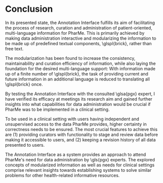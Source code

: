 # Conclusion

In its presented state, the Annotation Interface fulfills its aim of
facilitating the process of research, curation and administration of
patient-oriented, multi-language information for PharMe. This is primarily
achieved by making data administration interactive and modularizing the
information to be made up of predefined textual components, \glspl{brick},
rather than free text.

The modularization has been found to increase the consistency, maintainability
and curation efficiency of information, while also laying the foundation for the
desired multi-language support: With information made up of a finite number of
\glspl{brick}, the task of providing current and future information in an
additional language is reduced to translating all \glspl{brick} once.

By testing the Annotation Interface with the consulted \glsa{pgx} expert, I have
verified its efficacy at meetings its research aim and gained further insights
into what capabilities for data administration would be crucial if PharMe was to
be implemented in a clinical setting.

To be used in a clinical setting with users having independent and unsupervised
access to the data PharMe provides, higher certainty in correctness needs to be
ensured. The most crucial features to achieve this are (1) providing curators
with functionality to stage and review data before making it accessible to
users, and (2) keeping a revision history of all data presented to users.

The Annotation Interface as a system provides an approach to attend PharMe's
need for data administration by \gls{pgx} experts. The explored concepts of
modularized information as well as needs for clinical settings comprise relevant
insights towards establishing systems to solve similar problems for other
health-related informative resources.
